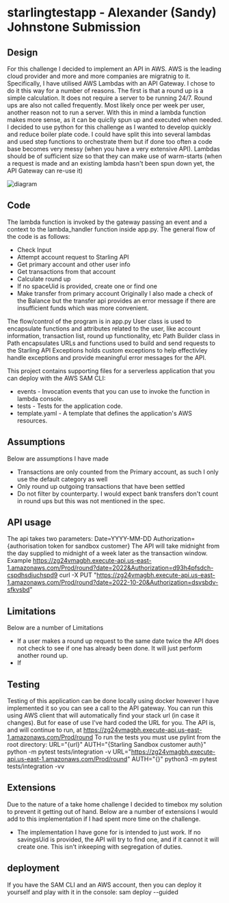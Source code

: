 # starlingtestapp - Alexander (Sandy) Johnstone Submission

## Design
For this challenge I decided to implement an API in AWS. AWS is the leading cloud provider and more and more companies are migratnig to it. Specifically, I have utilised AWS Lambdas with an API Gateway. I chose to do it this way for a number of reasons. The first is that a round up is a simple calculation. It does not require a server to be running 24/7. Round ups are also not called frequently. Most likely once per week per user, another reason not to run a server. With this in mind a lambda function makes more sense, as it can be quiclly spun up and executed when needed. I decided to use python for this challenge as I wanted to develop quickly and reduce boiler plate code. 
I could have split this into several lambdas and used step functions to orchestrate them but if done too often a code base becomes very messy (when you have a very extensive API). Lambdas should be of sufficient size so that they can make use of warm-starts (when a request is made and an existing lambda hasn't been spun down yet, the API Gateway can re-use it)

![diagram](https://d2908q01vomqb2.cloudfront.net/1b6453892473a467d07372d45eb05abc2031647a/2017/08/17/1.png)

## Code
The lambda function is invoked by the gateway passing an event and a context to the lambda_handler function inside app.py. The general flow of the code is as follows:
- Check Input
- Attempt account request to Starling API
- Get primary account and other user info
- Get transactions from that account
- Calculate round up
- If no spaceUid is provided, create one or find one
- Make transfer from primary account
Originally I also made a check of the Balance but the transfer api provides an error message if there are insufficient funds which was more convenient.

The flow/control of the program is in app.py
User class is used to encapsulate functions and attributes related to the user, like account information, transaction list, round up functionality, etc
Path Builder class in Path encapsulates URLs and functions used to build and send requests to the Starling API
Exceptions holds custom exceptions to help effectivley handle exceptions and provide meaningful error messages for the API.

This project contains supporting files for a serverless application that you can deploy with the AWS SAM CLI:

- events - Invocation events that you can use to invoke the function in lambda console.
- tests - Tests for the application code. 
- template.yaml - A template that defines the application's AWS resources.

## Assumptions
Below are assumptions I have made
- Transactions are only counted from the Primary account, as such I only use the default category as well
- Only round up outgoing transactions that have been settled
- Do not filter by counterparty. I would expect bank transfers don't count in round ups but this was not mentioned in the spec.

## API usage
The api takes two parameters:
      Date=YYYY-MM-DD
      Authorization={authorisation token for sandbox customer}
The API will take midnight from the day supplied to midnight of a week later as the transaction window.
Example
https://zg24vmagbh.execute-api.us-east-1.amazonaws.com/Prod/round?date=2022&Authorization=d93h4pfsdch-cspdhsdiuchspd9
curl -X PUT "https://zg24vmagbh.execute-api.us-east-1.amazonaws.com/Prod/round?date=2022-10-20&Authorization=dsvsbdv-sfkvsbd"


## Limitations
Below are a number of Limitations
- If a user makes a round up request to the same date twice the API does not check to see if one has already been done. It will just perform another round up.
- If 

## Testing
Testing of this application can be done locally using docker however I have implemented it so you can see a call to the API gateway. You can run this using AWS client that will automatically find your stack url (in case it changes). But for ease of use I've hard coded the URL for you.
The API is, and will continue to run, at https://zg24vmagbh.execute-api.us-east-1.amazonaws.com/Prod/round 
To run the tests you must use pylint from the root directory:
URL="{url}" AUTH="{Starling Sandbox customer auth}" python -m pytest tests/integration -v
URL="https://zg24vmagbh.execute-api.us-east-1.amazonaws.com/Prod/round" AUTH="{}" python3 -m pytest tests/integration -vv


## Extensions
Due to the nature of a take home challenge I decided to timebox my solution to prevent it getting out of hand. Below are a number of extensions I would add to this implementation if I had spent more time on the challenge.
- The implementation I have gone for is intended to just work. If no savingsUid is provided, the API will try to find one, and if it cannot it will create one. This isn't inkeeping with segregation of duties.

## deployment

If you have the SAM CLI and an AWS account, then you can deploy it yourself and play with it in the console:
sam deploy --guided
